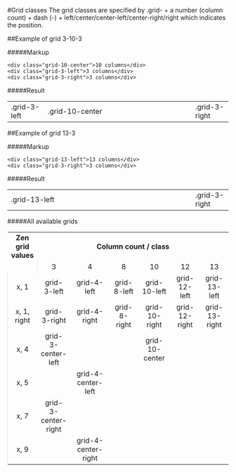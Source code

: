 #Grid classes
The grid classes are specified by .grid- + a number (column count) + dash (-) + left/center/center-left/center-right/right which indicates the position.

##Example of grid 3-10-3

#####Markup
    
    <div class="grid-10-center">10 columns</div>
    <div class="grid-3-left">3 columns</div>
    <div class="grid-3-right">3 columns</div>

#####Result

<table>
	<tr>
		<td style="width: 15%;">.grid-3-left</td>
		<td style="width: 60%;">.grid-10-center</td>
		<td style="width: 15%;">.grid-3-right</td>
	</tr>
</table>

##Example of grid 13-3

#####Markup
    
    <div class="grid-13-left">13 columns</div>
    <div class="grid-3-right">3 columns</div>

#####Result

<table>
	<tr>
		<td style="width: 75%;">.grid-13-left</td>
		<td style="width: 15%;">.grid-3-right</td>
	</tr>
</table>

#####All available grids

<table>
	<tr>
		<td style="text-align: center; width: 12%;"><b>Zen grid values</b></td>
		<td colspan="7" style="text-align: center;"><b>Column count / class</b></td>
	</tr>
	<tr>
		<td></td>
		<td style="border-left: 1px solid #e1e1e1; text-align: center; width: 15%;">3</td>
		<td style="text-align: center;">4</td>
		<td style="text-align: center;">8</td>
		<td style="text-align: center;">10</td>
		<td style="text-align: center;">12</td>
		<td style="text-align: center;">13</td>
	</tr>
	<tr>
		<td style="border-left: 1px solid #e1e1e1; text-align: center;">x, 1</td>
		<td style="text-align: center;">grid-3-left</td>
		<td style="text-align: center;">grid-4-left</td>
		<td style="text-align: center;">grid-8-left</td>
		<td style="text-align: center;">grid-10-left</td>
		<td style="text-align: center;">grid-12-left</td>
		<td style="text-align: center;">grid-13-left</td>	</tr>
	<tr>
		<td style="border-left: 1px solid #e1e1e1; text-align: center;">x, 1, right</td>
		<td style="text-align: center;">grid-3-right</td>
		<td style="text-align: center;">grid-4-right</td>
		<td style="text-align: center;">grid-8-right</td>
		<td style="text-align: center;">grid-10-right</td>
		<td style="text-align: center;">grid-12-right</td>
		<td style="text-align: center;">grid-13-right</td>	</tr>		
	<tr>
		<td style="border-left: 1px solid #e1e1e1; text-align: center;">x, 4</td>
		<td style="text-align: center;">grid-3-center-left</td>
		<td style="text-align: center;"></td>
		<td style="text-align: center;"></td>
		<td style="text-align: center;">grid-10-center</td>
		<td style="text-align: center;"></td>
		<td style="text-align: center;"></td>
	</tr>
	<tr>
		<td style="border-left: 1px solid #e1e1e1; text-align: center;">x, 5</td>
		<td style="text-align: center;"></td>
		<td style="text-align: center;">grid-4-center-left</td>
		<td style="text-align: center;"></td>
		<td style="text-align: center;"></td>
		<td style="text-align: center;"></td>
		<td></td>
	</tr>
	<tr>
		<td style="border-left: 1px solid #e1e1e1; text-align: center;">x, 7</td>
		<td style="text-align: center;">grid-3-center-right</td>
		<td style="text-align: center;"></td>
		<td style="text-align: center;"></td>
		<td style="text-align: center;"></td>
		<td style="text-align: center;"></td>
		<td></td>
	</tr>
	<tr>
		<td style="border-left: 1px solid #e1e1e1; text-align: center;">x, 9</td>
		<td style="text-align: center;"></td>
		<td style="text-align: center;">grid-4-center-right</td>
		<td style="text-align: center;"></td>
		<td style="text-align: center;"></td>
		<td style="text-align: center;"></td>
		<td></td>
	</tr>
</table>
